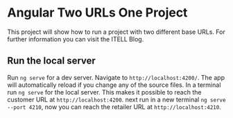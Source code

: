 # Angular Two URLs One Project

This project will show how to run a project with two different base URLs. For further information you can visit the
ITELL Blog.

## Run the local server

Run `ng serve` for a dev server. Navigate to `http://localhost:4200/`. The app will automatically reload if you change any of the source files.
In a terminal run `ng serve` for the local server. This makes it possible to reach the customer URL at `http://localhost:4200`.
next run in a new terminal `ng serve --port 4210`, now you can reach the retailer URL at `http://localhost:4210`. 
